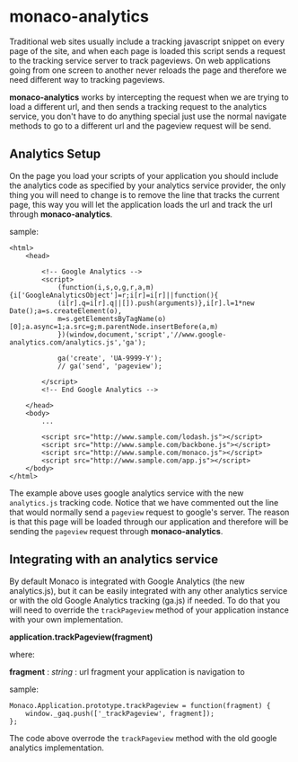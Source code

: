 monaco-analytics
====


Traditional web sites usually include a tracking javascript snippet on every page of the site, and when each page is loaded this script sends a request to the tracking service server to track pageviews. On web applications going from one screen to another never reloads the page and therefore we need different way to tracking pageviews.

**monaco-analytics** works by intercepting the request when we are trying to load a different url, and then sends a tracking request to the analytics service, you don't have to do anything special just use the normal navigate methods to go to a different url and the pageview request will be send.

Analytics Setup
----

On the page you load your scripts of your application you should include the analytics code as specified by your analytics service provider, the only thing you will need to change is to remove the line that tracks the current page, this way you will let the application loads the url and track the url through **monaco-analytics**.

sample:

    <html>
        <head>

            <!-- Google Analytics -->
            <script>
                (function(i,s,o,g,r,a,m){i['GoogleAnalyticsObject']=r;i[r]=i[r]||function(){
                (i[r].q=i[r].q||[]).push(arguments)},i[r].l=1*new Date();a=s.createElement(o),
                m=s.getElementsByTagName(o)[0];a.async=1;a.src=g;m.parentNode.insertBefore(a,m)
                })(window,document,'script','//www.google-analytics.com/analytics.js','ga');

                ga('create', 'UA-9999-Y');
                // ga('send', 'pageview');

            </script>
            <!-- End Google Analytics -->

        </head>
        <body>
            ...
            
            <script src="http://www.sample.com/lodash.js"></script>
            <script src="http://www.sample.com/backbone.js"></script>
            <script src="http://www.sample.com/monaco.js"></script>
            <script src="http://www.sample.com/app.js"></script>
        </body>
    </html>

The example above uses google analytics service with the new `analytics.js` tracking code. Notice that we have commented out the line that would normally send a `pageview` request to google's server. The reason is that this page will be loaded through our application and therefore will be sending the `pageview` request through **monaco-analytics**.


Integrating with an analytics service
----

By default Monaco is integrated with Google Analytics (the new analytics.js), but it can be easily integrated with any other analytics service or with the old Google Analytics tracking (ga.js) if needed. To do that you will need to override the `trackPageview` method of your application instance with your own implementation.

**application.trackPageview(fragment)**

where:

**fragment** : *string* : url fragment your application is navigation to

sample:

    Monaco.Application.prototype.trackPageview = function(fragment) {
        window._gaq.push(['_trackPageview', fragment]);
    };

The code above overrode the `trackPageview` method with the old google analytics implementation.


